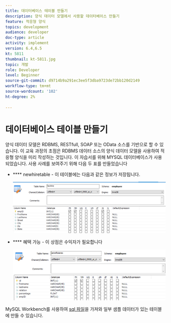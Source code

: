 ```yaml
---
title: 데이터베이스 테이블 만들기
description: 양식 데이터 모델에서 사용할 데이터베이스 만들기
feature: 적응형 양식
topics: development
audience: developer
doc-type: article
activity: implement
version: 6.4,6.5
kt: 5811
thumbnail: kt-5811.jpg
topic: 개발
role: Developer
level: Beginner
source-git-commit: d9714b9a291ec3ee5f3dba9723de72bb120d2149
workflow-type: tm+mt
source-wordcount: '102'
ht-degree: 2%

---
```



# 데이터베이스 테이블 만들기

양식 데이터 모델은 RDBMS, RESTfull, SOAP 또는 OData 소스를 기반으로 할 수 있습니다. 이 교육 과정의 초점은 RDBMS 데이터 소스의 양식 데이터 모델을 사용하여 적응형 양식을 미리 작성하는 것입니다. 이 자습서를 위해 MYSQL 데이터베이스가 사용되었습니다. 사용 사례를 보여주기 위해 다음 두 표를 만들었습니다

* **** newhiretable - 이 테이블에는 다음과 같은 정보가 저장됩니다.

   ![신음](assets/newhire-table.png)


* **** 혜택 가능 - 이 상점은 수익자가 필요합니다

   ![수혜자](assets/beneficiaries-table.png)

MySQL Workbench를 사용하여 [sql 파일](assets/db-schema.sql)을 가져와 일부 샘플 데이터가 있는 테이블에 만들 수 있습니다.